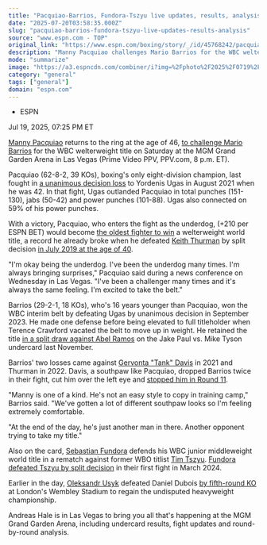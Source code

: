 ```yaml
---
title: "Pacquiao-Barrios, Fundora-Tszyu live updates, results, analysis"
date: "2025-07-20T03:58:35.000Z"
slug: "pacquiao-barrios-fundora-tszyu-live-updates-results-analysis"
source: "www.espn.com - TOP"
original_link: "https://www.espn.com/boxing/story/_/id/45768242/pacquiao-barrios-usyk-dubois-tszyu-fundora-live-boxing-updates-results-analysis"
description: "Manny Pacquiao challenges Mario Barrios for the WBC welterweight title. Follow live."
mode: "summarize"
image: "https://a3.espncdn.com/combiner/i?img=%2Fphoto%2F2025%2F0719%2Fr1521111_1296x729_16%2D9.jpg"
category: "general"
tags: ["general"]
domain: "espn.com"
---
```

<div id="readability-page-1" class="page"><div><div><ul><li><p>ESPN</p></li></ul><p><span>Jul 19, 2025, 07:25 PM ET</span></p></div><p><a href="https://www.espn.com/boxing/story/_/id/45619360/manny-pacquiao-biography-record-fights-more">Manny Pacquiao</a> returns to the ring at the age of 46, <a href="https://www.espn.com/boxing/story/_/id/45057278/sources-pacquiao-ending-retirement-face-barrios-wbc-belt">to challenge Mario Barrios</a> for the WBC welterweight title on Saturday at the MGM Grand Garden Arena in Las Vegas (Prime Video PPV, PPV.com, 8 p.m. ET).</p><p>Pacquiao (62-8-2, 39 KOs), boxing's only eight-division champion, last fought in <a href="https://www.espn.com/boxing/story/_/id/32064447/yordenis-ugas-upsets-manny-pacquiao-decision-retain-wba-title">a unanimous decision loss</a> to Yordenis Ugas in August 2021 when he was 42. In that fight, Ugas outlanded Pacquiao in total punches (151-130), jabs (50-42) and power punches (101-88). Ugas also connected on 59% of his power punches.</p><p>With a victory, Pacquiao, who enters the fight as the underdog, (+210 per ESPN BET) would become <a href="https://www.espn.com/boxing/story/_/id/45745412/manny-pacquiao-returns-boxing-gym-where-all-started-24-years-ago">the oldest fighter to win</a> a welterweight world title, a record he already broke when he defeated <a href="https://www.espn.com/boxing/story/_/id/39745266/keith-thurman-biography-boxing-record-fights-more">Keith Thurman</a> by split decision <a href="https://www.espn.com/boxing/story/_/id/27231617/pacquiao-hands-thurman-1st-career-loss">in July 2019 at the age of 40</a>.</p><p>"I'm okay being the underdog. I've been the underdog many times. I'm always bringing surprises," Pacquiao said during a news conference on Wednesday in Las Vegas. "I've been a challenger many times and it's always the same feeling. I'm excited to take the belt."</p><p>Barrios (29-2-1, 18 KOs), who's 16 years younger than Pacquiao, won the WBC interim belt by defeating Ugas by unanimous decision in September 2023. He made one defense before being elevated to full titleholder when Terence Crawford vacated the belt to move up in weight. He retained the title <a href="https://www.espn.com/boxing/story/_/id/42352328/mike-tyson-vs-jake-paul-live-boxing-updates-results-analysis">in a split draw against Abel Ramos</a> on the Jake Paul vs. Mike Tyson undercard last November.</p><p>Barrios' two losses came against <a href="https://www.espn.com/boxing/story/_/id/38782247/gervonta-davis-biography-boxing-record-fights-more">Gervonta "Tank" Davis</a> in 2021 and Thurman in 2022. Davis, a southpaw like Pacquiao, dropped Barrios twice in their fight, cut him over the left eye and <a href="https://www.espn.com/boxing/story/_/id/31717260/gervonta-davis-becomes-3-division-champion-tko-victory-mario-barrios">stopped him in Round 11</a>.</p><p>"Manny is one of a kind. He's not an easy style to copy in training camp," Barrios said. "We've gotten a lot of different southpaw looks so I'm feeling extremely comfortable.</p><p>"At the end of the day, he's just another man in there. Another opponent trying to take my title."</p><p>Also on the card, <a href="https://www.espn.com/boxing/story/_/id/39770746/biography-boxing-record-fights-more">Sebastian Fundora</a> defends his WBC junior middleweight world title in a rematch against former WBO titlist <a href="https://www.espn.com/boxing/story/_/id/39738327/tim-tszyu-biography-boxing-record-fights-more">Tim Tszyu</a>. <a href="https://www.espn.com/boxing/story/_/id/39843943/sebastian-fundora-upsets-tim-tszyu-win-junior-middleweight-titles">Fundora defeated Tszyu by split decision</a> in their first fight in March 2024.</p><p>Earlier in the day, <a href="https://www.espn.com/boxing/story/_/id/38521021/oleksandr-usyk-biography-boxing-record-fights-more">Oleksandr Usyk</a> defeated Daniel Dubois <a href="https://www.espn.com/boxing/story/_/id/45777455/usyk-knocks-dubois-become-undisputed-heavyweight-champion">by fifth-round KO</a> at London's Wembley Stadium to regain the undisputed heavyweight championship.</p><p>Andreas Hale is in Las Vegas to bring you all that's happening at the MGM Grand Garden Arena, including undercard results, fight updates and round-by-round analysis.</p>
</div></div>